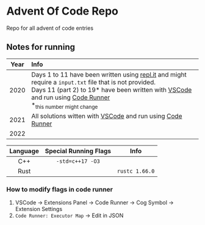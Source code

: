 # Advent Of Code Repo
Repo for all advent of code entries

## Notes for running

| Year | Info                                                                                                                                                                                                                                                                                                                                                                         |
| :--: | :--------------------------------------------------------------------------------------------------------------------------------------------------------------------------------------------------------------------------------------------------------------------------------------------------------------------------------------------------------------------------- |
| 2020 | Days 1 to 11 have been written using [repl.it](https://replit.com) and might require a `input.txt` file that is not provided.<br>Days 11 (part 2) to 19* have been written with [VSCode](https://code.visualstudio.com/) and run using [Code Runner](https://marketplace.visualstudio.com/items?itemName=formulahendry.code-runner)<br>\*<sub>this number might change</sub> |
| 2021 | All solutions witten with [VSCode](https://code.visualstudio.com/) and run using [Code Runner](https://marketplace.visualstudio.com/items?itemName=formulahendry.code-runner)                                                                                                                                                                                                |
| 2022 |                                                                                                                                                                                                                                                                                                                                                                              |

| Language | Special Running Flags |      Info      |
| :------: | :-------------------: | :------------: |
|   C++    |   `-std=c++17 -O3`    |                |
|   Rust   |                       | `rustc 1.66.0` |

### How to modify flags in code runner
1. VSCode -> Extensions Panel -> Code Runner -> Cog Symbol -> Extension Settings
2. `Code Runner: Executor Map` -> Edit in JSON
